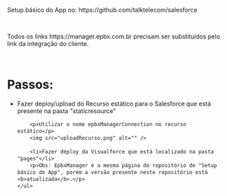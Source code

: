 <!DOCTYPE html>
<body>
    <p>Setup básico do App no: <a src="https://github.com/talktelecom/salesforce">https://github.com/talktelecom/salesforce</a></p>
    <br>
    <p>Todos os links <a src="https://manager.epbx.com.br">https://manager.epbx.com.br</a> precisam ser substituídos pelo link da integração do cliente.</p>
    <br>
    <h1>Passos:</h1>
    <ul>
        <li>Fazer deploy/upload do Recurso estático para o Salesforce que está presente na pasta "staticresource"</li>

        <p>Utilizar o nome epbxManagerConnection no recurso estático</p>
        <img src="uploadRecurso.png" alt="" />

        <li>Fazer deploy da Visualforce que está localizado na pasta "pages"</li>
        <p>Obs: EpbxManager é a mesma página do repositório de "Setup básico do App", porém a versão presente neste repositório está <b>atualizada</b>.</p>
    </ul>
</body>
</html>
